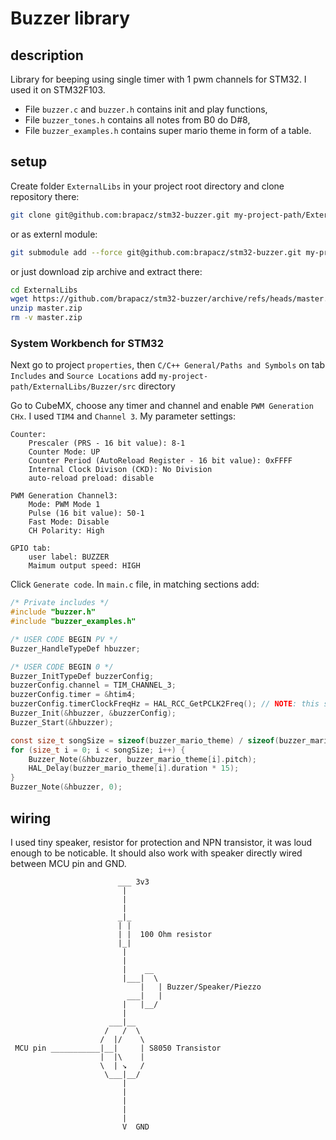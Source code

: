 # Buzzer library

## description

Library for beeping using single timer with 1 pwm channels for STM32. I used it on STM32F103.

* File `buzzer.c` and `buzzer.h` contains init and play functions,
* File `buzzer_tones.h` contains all notes from B0 do D#8,
* File `buzzer_examples.h` contains super mario theme in form of a table.

## setup

Create folder `ExternalLibs` in your project root directory and clone repository there:

```bash
git clone git@github.com:brapacz/stm32-buzzer.git my-project-path/ExternalLibs/Buzzer
```

or as externl module:

```bash
git submodule add --force git@github.com:brapacz/stm32-buzzer.git my-project-path/ExternalLibs/Buzzer
```

or just download zip archive and extract there:

```bash
cd ExternalLibs
wget https://github.com/brapacz/stm32-buzzer/archive/refs/heads/master.zip
unzip master.zip
rm -v master.zip
```

### System Workbench for STM32

Next go to project `properties`, then `C/C++ General/Paths and Symbols` on tab `Includes` and `Source Locations` add `my-project-path/ExternalLibs/Buzzer/src` directory

Go to CubeMX, choose any timer and channel and enable `PWM Generation CHx`. I used `TIM4` and `Channel 3`.
My parameter settings:

```
Counter:
	Prescaler (PRS - 16 bit value): 8-1
	Counter Mode: UP
	Counter Period (AutoReload Register - 16 bit value): 0xFFFF
	Internal Clock Divison (CKD): No Division
	auto-reload preload: disable

PWM Generation Channel3:
	Mode: PWM Mode 1
	Pulse (16 bit value): 50-1
	Fast Mode: Disable
	CH Polarity: High

GPIO tab:
	user label: BUZZER
	Maimum output speed: HIGH
```

Click `Generate code`. In `main.c` file, in matching sections add:

```C
/* Private includes */
#include "buzzer.h"
#include "buzzer_examples.h"
```

```C
/* USER CODE BEGIN PV */
Buzzer_HandleTypeDef hbuzzer;
```

```C
/* USER CODE BEGIN 0 */
Buzzer_InitTypeDef buzzerConfig;
buzzerConfig.channel = TIM_CHANNEL_3;
buzzerConfig.timer = &htim4;
buzzerConfig.timerClockFreqHz = HAL_RCC_GetPCLK2Freq(); // NOTE: this should be freq of timer, not frequency of peripheral clock
Buzzer_Init(&hbuzzer, &buzzerConfig);
Buzzer_Start(&hbuzzer);

const size_t songSize = sizeof(buzzer_mario_theme) / sizeof(buzzer_mario_theme[0]);
for (size_t i = 0; i < songSize; i++) {
	Buzzer_Note(&hbuzzer, buzzer_mario_theme[i].pitch);
	HAL_Delay(buzzer_mario_theme[i].duration * 15);
}
Buzzer_Note(&hbuzzer, 0);
```

## wiring

I used tiny speaker, resistor for protection and NPN transistor, it was loud enough to be noticable. It should also work with speaker directly wired between MCU pin and GND.

```
                        ___ 3v3
                         |
                         |
                         |
                        _|_
                        | |
                        | |  100 Ohm resistor
                        |_|
                         |
                         |
                         |    __
                         |___|  \
                             |   | Buzzer/Speaker/Piezzo
                          ___|   |
                         |   |__/
                         |
                      ___|__
                     /   /  \
                    /  |/    \
 MCU pin ___________|__|     | S8050 Transistor
                    |  |\    |
                    \  | ↘   /
                     \___|__/
                         |
                         |
                         |
                         |
                         |
                         V  GND
```
